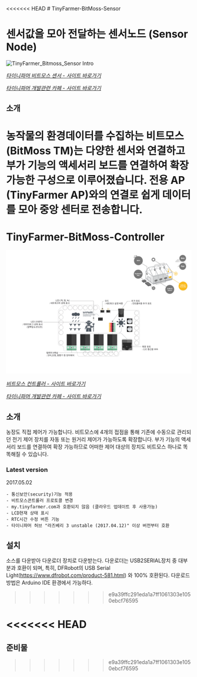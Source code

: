 <<<<<<< HEAD
﻿# TinyFarmer-BitMoss-Sensor

센서값을 모아 전달하는 센서노드 (Sensor Node)
==========================

![TinyFarmer_Bitmoss_Sensor Intro](https://github.com/makezonefablab/TinyFarmer-BitMoss-Sensor/blob/master/img/bitmossSensor1.png)  

[*타이니파머 비트모스 센서 - 사이트 바로가기*](http://106.240.234.10/mediafarmHome/?page_id=14036)

[*타이니파머 개발관련 카페 - 사이트 바로가기*](http://cafe.naver.com/makezone#)

소개
--------------
농작물의 환경데이터를 수집하는 비트모스(BitMoss TM)는 다양한 센서와 연결하고 부가 기능의 액세서리 보드를 연결하여 확장 가능한 구성으로 이루어졌습니다.
전용 AP (TinyFarmer AP)와의 연결로 쉽게 데이터를 모아 중앙 센터로 전송합니다.
=======
# TinyFarmer-BitMoss-Controller
  
  
 ![TinyFarmer-Bitmoss-Controller Intro](https://github.com/makezonefablab/TinyFarmer-BitMoss-Controller/blob/master/img/bitmossController.png)      
 
 [*비트모스 컨트롤러 - 사이트 바로가기*](http://106.240.234.10/mediafarmHome/?page_id=13816)
 
 [*타이니파머 개발관련 카페 - 사이트 바로가기*](http://cafe.naver.com/makezone#)
 
 소개
 --------------
농장도 직접 제어가 가능합니다.
비트모스에 4개의 접점을 통해 기존에 수동으로 관리되던 전기 제어 장치를 자동 또는 원거리 제어가 가능하도록 확장합니다.
부가 기능의 액세서리 보드를 연결하여 확장 가능하므로 어떠한 제어 대상의 장치도 비트모스 하나로 똑똑해질 수 있습니다.

### Latest version 
2017.05.02
```
- 통신보안(security)기능 적용
- 비트모스콘트롤러 프로토콜 변경
- my.tinyfarmer.com과 호환되지 않음 (클라우드 업데이트 후 사용가능)
- LCD현재 상태 표시
- RTC시간 수정 버튼 기능
- 타이니파머 허브 "라즈베리 3 unstable (2017.04.12)" 이상 버전부터 호환

```



설치 
--------------
소스를 다운받아 다운로더 장치로 다운받는다. 다운로더는 USB2SERIAL장치 중 대부분과 호환이 되며, 특히, DFRobot의 USB Serial Light(https://www.dfrobot.com/product-581.html) 와 100% 호환된다. 
다운로드 방법은 Arduino IDE 환경에서 가능하다.
>>>>>>> e9a39ffc291eda1a7ff1061303e1050ebcf76595




<<<<<<< HEAD
=======
준비물
--------------
>>>>>>> e9a39ffc291eda1a7ff1061303e1050ebcf76595


